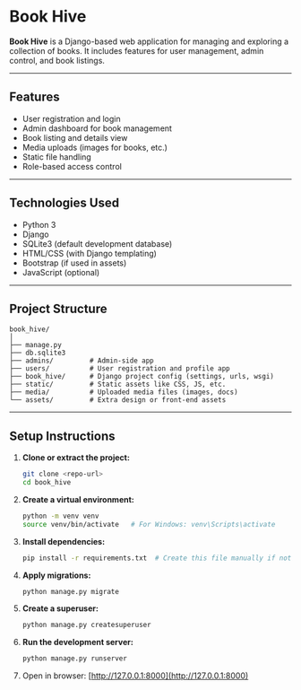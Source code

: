 
# Book Hive

**Book Hive** is a Django-based web application for managing and exploring a collection of books. It includes features for user management, admin control, and book listings.

---

## Features

- User registration and login
- Admin dashboard for book management
- Book listing and details view
- Media uploads (images for books, etc.)
- Static file handling
- Role-based access control

---

## Technologies Used

- Python 3
- Django
- SQLite3 (default development database)
- HTML/CSS (with Django templating)
- Bootstrap (if used in assets)
- JavaScript (optional)

---

## Project Structure

```
book_hive/
│
├── manage.py
├── db.sqlite3
├── admins/         # Admin-side app
├── users/          # User registration and profile app
├── book_hive/      # Django project config (settings, urls, wsgi)
├── static/         # Static assets like CSS, JS, etc.
├── media/          # Uploaded media files (images, docs)
└── assets/         # Extra design or front-end assets
```

---

## Setup Instructions

1. **Clone or extract the project:**

   ```bash
   git clone <repo-url>
   cd book_hive
   ```

2. **Create a virtual environment:**

   ```bash
   python -m venv venv
   source venv/bin/activate   # For Windows: venv\Scripts\activate
   ```

3. **Install dependencies:**

   ```bash
   pip install -r requirements.txt  # Create this file manually if not present
   ```

4. **Apply migrations:**

   ```bash
   python manage.py migrate
   ```

5. **Create a superuser:**

   ```bash
   python manage.py createsuperuser
   ```

6. **Run the development server:**

   ```bash
   python manage.py runserver
   ```

7. Open in browser: [http://127.0.0.1:8000](http://127.0.0.1:8000)
